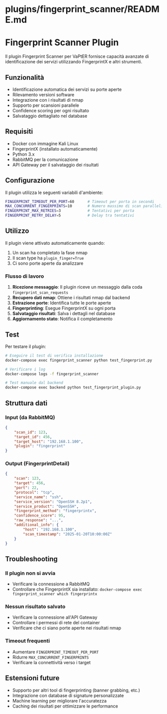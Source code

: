 # plugins/fingerprint_scanner/README.md

# Fingerprint Scanner Plugin

Il plugin Fingerprint Scanner per VaPtER fornisce capacità avanzate di identificazione dei servizi utilizzando FingerprintX e altri strumenti.

## Funzionalità

- Identificazione automatica dei servizi su porte aperte
- Rilevamento versioni software
- Integrazione con i risultati di nmap
- Supporto per scansioni parallele
- Confidence scoring per ogni risultato
- Salvataggio dettagliato nel database

## Requisiti

- Docker con immagine Kali Linux
- FingerprintX (installato automaticamente)
- Python 3.x
- RabbitMQ per la comunicazione
- API Gateway per il salvataggio dei risultati

## Configurazione

Il plugin utilizza le seguenti variabili d'ambiente:

```bash
FINGERPRINT_TIMEOUT_PER_PORT=60      # Timeout per porta in secondi
MAX_CONCURRENT_FINGERPRINTS=10       # Numero massimo di scan paralleli
FINGERPRINT_MAX_RETRIES=3            # Tentativi per porta
FINGERPRINT_RETRY_DELAY=5            # Delay tra tentativi
```

## Utilizzo

Il plugin viene attivato automaticamente quando:

1. Un scan ha completato la fase nmap
2. Il scan type ha `plugin_finger=True`
3. Ci sono porte aperte da analizzare

### Flusso di lavoro

1. **Ricezione messaggio**: Il plugin riceve un messaggio dalla coda `fingerprint_scan_requests`
2. **Recupero dati nmap**: Ottiene i risultati nmap dal backend
3. **Estrazione porte**: Identifica tutte le porte aperte
4. **Fingerprinting**: Esegue FingerprintX su ogni porta
5. **Salvataggio risultati**: Salva i dettagli nel database
6. **Aggiornamento stato**: Notifica il completamento

## Test

Per testare il plugin:

```bash
# Eseguire il test di verifica installazione
docker-compose exec fingerprint_scanner python test_fingerprint.py

# Verificare i log
docker-compose logs -f fingerprint_scanner

# Test manuale dal backend
docker-compose exec backend python test_fingerprint_plugin.py
```

## Struttura dati

### Input (da RabbitMQ)
```json
{
    "scan_id": 123,
    "target_id": 456,
    "target_host": "192.168.1.100",
    "plugin": "fingerprint"
}
```

### Output (FingerprintDetail)
```json
{
    "scan": 123,
    "target": 456,
    "port": 22,
    "protocol": "tcp",
    "service_name": "ssh",
    "service_version": "OpenSSH 8.2p1",
    "service_product": "OpenSSH",
    "fingerprint_method": "fingerprintx",
    "confidence_score": 95,
    "raw_response": "...",
    "additional_info": {
        "host": "192.168.1.100",
        "scan_timestamp": "2025-01-20T10:00:00Z"
    }
}
```

## Troubleshooting

### Il plugin non si avvia
- Verificare la connessione a RabbitMQ
- Controllare che FingerprintX sia installato: `docker-compose exec fingerprint_scanner which fingerprintx`

### Nessun risultato salvato
- Verificare la connessione all'API Gateway
- Controllare i permessi di rete del container
- Verificare che ci siano porte aperte nei risultati nmap

### Timeout frequenti
- Aumentare `FINGERPRINT_TIMEOUT_PER_PORT`
- Ridurre `MAX_CONCURRENT_FINGERPRINTS`
- Verificare la connettività verso i target

## Estensioni future

- Supporto per altri tool di fingerprinting (banner grabbing, etc.)
- Integrazione con database di signature personalizzate
- Machine learning per migliorare l'accuratezza
- Caching dei risultati per ottimizzare le performance